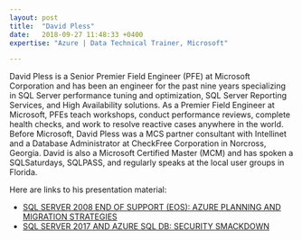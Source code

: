 ```yaml
---
layout: post
title:  "David Pless"
date:   2018-09-27 11:48:33 +0400
expertise: "Azure | Data Technical Trainer, Microsoft"

---
```


David Pless is a Senior Premier Field Engineer (PFE) at Microsoft Corporation and has been an engineer for the past nine years specializing in SQL Server performance tuning and optimization, SQL Server Reporting Services, and High Availability solutions. As a Premier Field Engineer at Microsoft, PFEs teach workshops, conduct performance reviews, complete health checks, and work to resolve reactive cases anywhere in the world. Before Microsoft, David Pless was a MCS partner consultant with Intellinet and a Database Administrator at CheckFree Corporation in Norcross, Georgia. David is also a Microsoft Certified Master (MCM) and has spoken a SQLSaturdays, SQLPASS, and regularly speaks at the local user groups in Florida. 

Here are links to his presentation material:

- [SQL SERVER 2008 END OF SUPPORT (EOS): AZURE PLANNING AND MIGRATION STRATEGIES](https://devintxcontent.blob.core.windows.net/showcontent/Speaker%20Presentations%20Spring%202019/SQL%20Server%202008%20EOS%20-%20Migration%20Strategies.pdf)
- [SQL SERVER 2017 AND AZURE SQL DB: SECURITY SMACKDOWN](https://devintxcontent.blob.core.windows.net/showcontent/Speaker%20Presentations%20Spring%202019/1.%20SQL%20Server%202017%20and%20Azure%20SQL%20DB%20-%20Security%20Smackdown%20(1).pdf)
